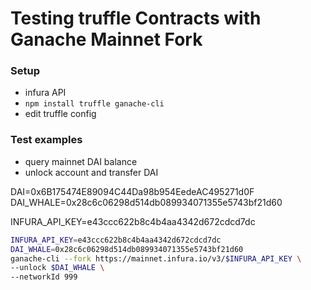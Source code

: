 # Testing truffle Contracts with Ganache Mainnet Fork

### Setup

- infura API
- `npm install truffle ganache-cli`
- edit truffle config

### Test examples

- query mainnet DAI balance
- unlock account and transfer DAI

DAI=0x6B175474E89094C44Da98b954EedeAC495271d0F
DAI_WHALE=0x28c6c06298d514db089934071355e5743bf21d60

INFURA_API_KEY=e43ccc622b8c4b4aa4342d672cdcd7dc

```bash
INFURA_API_KEY=e43ccc622b8c4b4aa4342d672cdcd7dc
DAI_WHALE=0x28c6c06298d514db089934071355e5743bf21d60
ganache-cli --fork https://mainnet.infura.io/v3/$INFURA_API_KEY \
--unlock $DAI_WHALE \
--networkId 999
```
